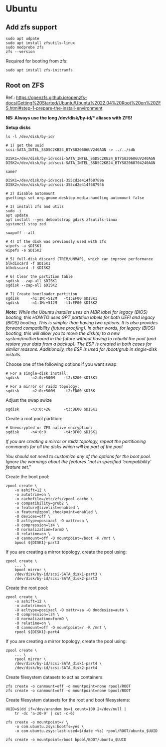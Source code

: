 # Ubuntu

## Add zfs support
```
sudo apt udpate
sudo apt install zfsutils-linux
sudo modprobe zfs
zfs --version
```

Required for booting from zfs:
```
sudo apt install zfs-initramfs
```

## Root on ZFS
Ref.: https://openzfs.github.io/openzfs-docs/Getting%20Started/Ubuntu/Ubuntu%2022.04%20Root%20on%20ZFS.html#step-1-prepare-the-install-environment

__NB: Always use the long /dev/disk/by-id/* aliases with ZFS!__

__Setup disks__
```
ls -l /dev/disk/by-id/

# 1) get the uuid
scsi-SATA_INTEL_SSDSC2KB24_BTYS820606UV240AGN -> ../../sdb

DISK1=/dev/disk/by-id/scsi-SATA_INTEL_SSDSC2KB24_BTYS820606UV240AGN
DISK2=/dev/disk/by-id/scsi-SATA_INTEL_SSDSC2KB24_BTYS82060704240AGN

same?

DISK1=/dev/disk/by-id/scsi-355cd2e414f68789a
DISK2=/dev/disk/by-id/scsi-355cd2e414f687946

# 2) disable automount
gsettings set org.gnome.desktop.media-handling automount false

# 3) install zfs and utils
sudo -i
apt update
apt install --yes debootstrap gdisk zfsutils-linux
systemctl stop zed

swapoff --all

# 4) If the disk was previously used with zfs
wipefs -a $DISK1
wipefs -a $DISK2

# 5) full-disk discard (TRIM/UNMAP), which can improve performance
blkdiscard -f $DISK1
blkdiscard -f $DISK2

# 6) Clear the partition table
sgdisk --zap-all $DISK1
sgdisk --zap-all $DISK2

# 7) Create bootloader partition
sgdisk     -n1:1M:+512M   -t1:EF00 $DISK1
sgdisk     -n1:1M:+512M   -t1:EF00 $DISK2
```

___Note:___ _While the Ubuntu installer uses an MBR label for legacy (BIOS) booting, this HOWTO uses GPT partition labels for both UEFI and legacy (BIOS) booting. This is simpler than having two options. It is also provides forward compatibility (future proofing). In other words, for legacy (BIOS) booting, this will allow you to move the disk(s) to a new system/motherboard in the future without having to rebuild the pool (and restore your data from a backup). The ESP is created in both cases for similar reasons. Additionally, the ESP is used for /boot/grub in single-disk installs._

Choose one of the following options if you want swap:
```
# For a single-disk install:
sgdisk     -n2:0:+500M    -t2:8200 $DISK1

# For a mirror or raidz topology:
sgdisk     -n2:0:+500M    -t2:FD00 $DISK
```

Adjust the swap swize
```
sgdisk     -n3:0:+2G      -t3:BE00 $DISK1
```

Create a root pool partition:
```
# Unencrypted or ZFS native encryption:
sgdisk     -n4:0:0        -t4:BF00 $DISK1
```

_If you are creating a mirror or raidz topology, repeat the partitioning commands for all the disks which will be part of the pool._

_You should not need to customize any of the options for the boot pool. Ignore the warnings about the features "not in specified ‘compatibility’ feature set."_

Create the boot pool:
```
zpool create \
    -o ashift=12 \
    -o autotrim=on \
    -o cachefile=/etc/zfs/zpool.cache \
    -o compatibility=grub2 \
    -o feature@livelist=enabled \
    -o feature@zpool_checkpoint=enabled \
    -O devices=off \
    -O acltype=posixacl -O xattr=sa \
    -O compression=lz4 \
    -O normalization=formD \
    -O relatime=on \
    -O canmount=off -O mountpoint=/boot -R /mnt \
    bpool ${DISK1}-part3
```

If you are creating a mirror topology, create the pool using:
```
zpool create \
    ... \
    bpool mirror \
    /dev/disk/by-id/scsi-SATA_disk1-part3 \
    /dev/disk/by-id/scsi-SATA_disk2-part3
```

Create the root pool:
```
zpool create \
    -o ashift=12 \
    -o autotrim=on \
    -O acltype=posixacl -O xattr=sa -O dnodesize=auto \
    -O compression=lz4 \
    -O normalization=formD \
    -O relatime=on \
    -O canmount=off -O mountpoint=/ -R /mnt \
    rpool ${DISK1}-part4
```

If you are creating a mirror topology, create the pool using:
```
zpool create \
    ... \
    rpool mirror \
    /dev/disk/by-id/scsi-SATA_disk1-part4 \
    /dev/disk/by-id/scsi-SATA_disk2-part4
```

Create filesystem datasets to act as containers:
```
zfs create -o canmount=off -o mountpoint=none rpool/ROOT
zfs create -o canmount=off -o mountpoint=none bpool/BOOT
```

Create filesystem datasets for the root and boot filesystems:
```
UUID=$(dd if=/dev/urandom bs=1 count=100 2>/dev/null |
    tr -dc 'a-z0-9' | cut -c-6)

zfs create -o mountpoint=/ \
    -o com.ubuntu.zsys:bootfs=yes \
    -o com.ubuntu.zsys:last-used=$(date +%s) rpool/ROOT/ubuntu_$UUID

zfs create -o mountpoint=/boot bpool/BOOT/ubuntu_$UUID
```

















